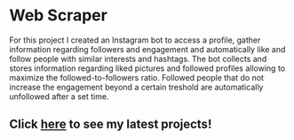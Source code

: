 # Web Scraper

For this project I created an Instagram bot to access a profile, gather information regarding followers and engagement and 
automatically like and follow people with similar interests and hashtags. The bot collects and stores information regarding 
liked pictures and followed profiles allowing to maximize the followed-to-followers ratio. Followed people that do not increase
the engagement beyond a certain treshold are automatically unfollowed after a set time.

## Click <a href="https://nvios.github.io/luca_bontempi/"><strong>here</strong></a> to see my latest projects!
